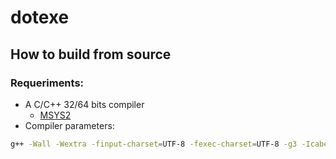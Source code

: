 # dotexe

## How to build from source
### Requeriments:
- A C/C++ 32/64 bits compiler
  - [MSYS2](https://www.msys2.org/)
- Compiler parameters:
```sh
g++ -Wall -Wextra -finput-charset=UTF-8 -fexec-charset=UTF-8 -g3 -Icabecalhos main.cpp funcoes/entra_programa.cpp funcoes/gravar_jogo.cpp funcoes/excluir_jogo.cpp funcoes/buscar_jogo.cpp funcoes/id_manager.cpp funcoes/atualizar_jogo.cpp funcoes/FilaDeProcessamento.cpp funcoes/relatorio_jogo.cpp funcoes/buscas_variadas.cpp -o dot_exe.exe
```